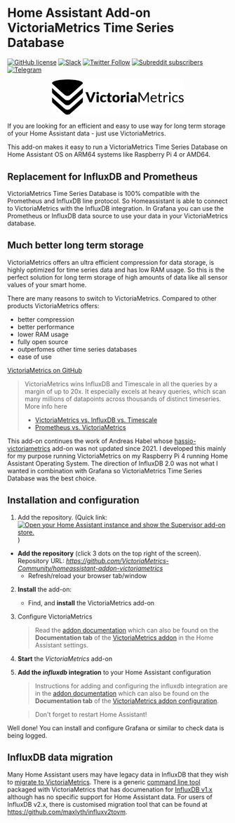 # Home Assistant Add-on VictoriaMetrics Time Series Database
[![GitHub license](https://img.shields.io/github/license/VictoriaMetrics/VictoriaMetrics.svg)](https://github.com/VictoriaMetrics-Community/homeassistant-addon-victoriametrics/blob/main/LICENSE) [![Slack](https://img.shields.io/badge/join%20slack-%23victoriametrics-brightgreen.svg)](https://slack.victoriametrics.com/) [![Twitter Follow](https://img.shields.io/twitter/follow/VictoriaMetrics?style=social)](https://x.com/VictoriaMetrics) [![Subreddit subscribers](https://img.shields.io/reddit/subreddit-subscribers/VictoriaMetrics?style=social)](https://www.reddit.com/r/VictoriaMetrics/) [![Telegram](https://img.shields.io/badge/Telegram-2CA5E0?style=flat-squeare&logo=telegram&logoColor=white)](https://t.me/VictoriaMetrics_en)

<p align="center">
   <img src="logo.png" width="300" alt="Home Assistant Add-on VictoriaMetrics Time Series Database">
</p>

If you are looking for an efficient and easy to use way for long term storage of your Home Assistant data - just use VictoriaMetrics.

This add-on makes it easy to run a VictoriaMetrics Time Series Database on Home Assistant OS on ARM64 systems like Raspberry Pi 4 or AMD64.

## Replacement for InfluxDB and Prometheus

VictoriaMetrics Time Series Database is 100% compatible with the Prometheus and InfluxDB line protocol. So Homeassistant is able to connect to VictoriaMetrics with the InfluxDB integration. In Grafana you can use the Prometheus or InfluxDB data source to use your data in your VictoriaMetrics database.

## Much better long term storage

VictoriaMetrics offers an ultra efficient compression for data storage, is highly optimized for time series data and has low RAM usage. So this is the perfect solution for long term storage of high amounts of data like all sensor values of your smart home.

There are many reasons to switch to VictoriaMetrics. Compared to other products VictoriaMetrics offers:

* better compression
* better performance
* lower RAM usage
* fully open source
* outperfomes other time series databases
* ease of use

[VictoriaMetrics on GitHub](https://github.com/VictoriaMetrics/VictoriaMetrics)


> VictoriaMetrics wins InfluxDB and Timescale in all the queries by a margin of up to 20x. It especially excels at heavy queries, which scan many millions of datapoints across thousands of distinct timeseries. More info here
> * [VictoriaMetrics vs. InfluxDB vs. Timescale](https://valyala.medium.com/when-size-matters-benchmarking-victoriametrics-vs-timescale-and-influxdb-6035811952d4)
> * [Prometheus vs. VictoriaMetrics](https://last9.io/blog/prometheus-vs-victoriametrics/)


This add-on continues the work of Andreas Habel whose [hassio-victoriametrics](https://github.com/Exceptionfault/hassio-victoriametrics) add-on was not updated since 2021.
I developed this mainly for my purpose running VictoriaMetrics on my Raspberry Pi 4 running Home Assistant Operating System.
The direction of InfluxDB 2.0 was not what I wanted in combination with Grafana so VictoriaMetrics Time Series Database was the best choice.

## Installation and configuration

1. Add the repository. (Quick link: [![Open your Home Assistant instance and show the Supervisor add-on store.](https://my.home-assistant.io/badges/supervisor_addon.svg)](https://my.home-assistant.io/redirect/supervisor_add_addon_repository/?repository_url=https%3A%2F%2Fgithub.com%2FVictoriaMetrics-Community%2Fhomeassistant-addon-victoriametrics) )
* **Add the repository** (click 3 dots on the top right of the screen). Repository URL: *https://github.com/VictoriaMetrics-Community/homeassistant-addon-victoriametrics*
    * Refresh/reload your browser tab/window

2. **Install** the add-on:
    * Find, and **install** the VictoriaMetrics add-on

3. Configure VictoriaMetrics
   > Read the [addon documentation](victoria-metrics/DOCS.md) which can also be found on the **Documentation tab** of the [VictoriaMetrics addon](https://my.home-assistant.io/redirect/supervisor_store/) in the Home Assistant settings.

4. **Start** the *VictoriaMetrics* add-on

5. **Add the *influxdb* integration** to your Home Assistant configuration
   > Instructions for adding and configuring the influxdb integration are in the [addon documentation](victoria-metrics/DOCS.md) which can also be found on the **Documentation tab** of the [VictoriaMetrics addon configuration](https://my.home-assistant.io/redirect/supervisor_store/).

    > Don't forget to restart Home Assistant!


Well done! You can install and configure Grafana or similar to check data is being logged.

## InfluxDB data migration
Many Home Assistant users may have legacy data in InfluxDB that they wish to [migrate to VictoriaMetrics](https://docs.victoriametrics.com/guides/migrate-from-influx/index.html). There is a generic [command line tool](https://docs.victoriametrics.com/vmctl/) packaged with VictoriaMetrics that has documenation for [InfluxDB v1.x](https://docs.victoriametrics.com/vmctl/#migrating-data-from-influxdb-1x) although has no specific support for Home Assistant data. For users of InfluxDB v2.x, there is customised migration tool that can be found at https://github.com/maxlyth/influxv2tovm.
